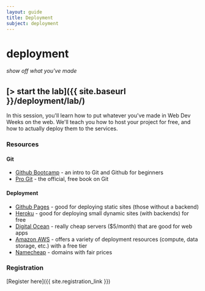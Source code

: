 ```yaml
---
layout: guide
title: Deployment
subject: deployment
---
```


# deployment

###### show off what you've made

## [> start the lab]({{ site.baseurl }}/deployment/lab/)

In this session, you'll learn how to put whatever you've made in Web Dev Weeks on the web. We'll teach you how to host your project for free, and how to actually deploy them to the services.

### Resources

#### Git

* [Github Bootcamp](https://help.github.com/categories/54/articles) - an intro to Git and Github for beginners
* [Pro Git](http://git-scm.com/book) - the official, free book on Git

#### Deployment

* [Github Pages](https://pages.github.com) - good for deploying static sites (those without a backend)
* [Heroku](https://devcenter.heroku.com/articles/getting-started-with-python) - good for deploying small dynamic sites (with backends) for free
* [Digital Ocean](https://www.digitalocean.com/?refcode=96f57047c0c5) - really cheap servers ($5/month) that are good for web apps
* [Amazon AWS](http://aws.amazon.com/free/) - offers a variety of deployment resources (compute, data storage, etc.) with a free tier
* [Namecheap](https://www.namecheap.com/) - domains with fair prices

### Registration

[Register here]({{ site.registration_link }})
